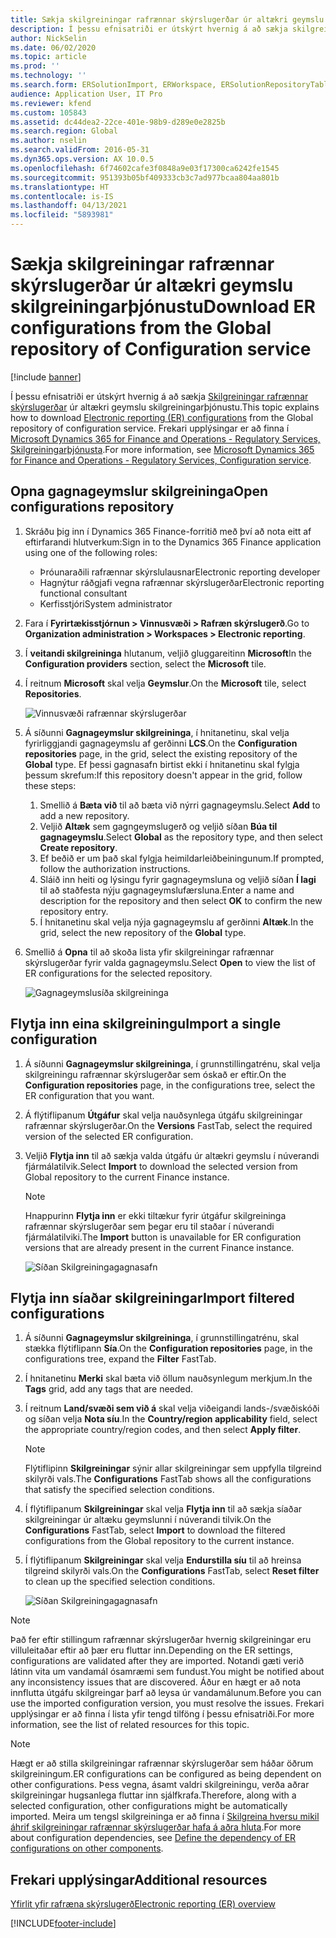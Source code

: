 ```yaml
---
title: Sækja skilgreiningar rafrænnar skýrslugerðar úr altækri geymslu skilgreiningarþjónustu
description: Í þessu efnisatriði er útskýrt hvernig á að sækja skilgreiningar rafrænnar skýrslugerðar úr altækri geymslu skilgreiningarþjónustu.
author: NickSelin
ms.date: 06/02/2020
ms.topic: article
ms.prod: ''
ms.technology: ''
ms.search.form: ERSolutionImport, ERWorkspace, ERSolutionRepositoryTable
audience: Application User, IT Pro
ms.reviewer: kfend
ms.custom: 105843
ms.assetid: dc44dea2-22ce-401e-98b9-d289e0e2825b
ms.search.region: Global
ms.author: nselin
ms.search.validFrom: 2016-05-31
ms.dyn365.ops.version: AX 10.0.5
ms.openlocfilehash: 6f74602cafe3f0848a9e03f17300ca6242fe1545
ms.sourcegitcommit: 951393b05bf409333cb3c7ad977bcaa804aa801b
ms.translationtype: HT
ms.contentlocale: is-IS
ms.lasthandoff: 04/13/2021
ms.locfileid: "5893981"
---
```

# <a name="download-er-configurations-from-the-global-repository-of-configuration-service"></a><span data-ttu-id="96ba4-103">Sækja skilgreiningar rafrænnar skýrslugerðar úr altækri geymslu skilgreiningarþjónustu</span><span class="sxs-lookup"><span data-stu-id="96ba4-103">Download ER configurations from the Global repository of Configuration service</span></span>

[!include [banner](../includes/banner.md)]

<span data-ttu-id="96ba4-104">Í þessu efnisatriði er útskýrt hvernig á að sækja [Skilgreiningar rafrænnar skýrslugerðar](general-electronic-reporting.md#Configuration) úr altækri geymslu skilgreiningarþjónustu.</span><span class="sxs-lookup"><span data-stu-id="96ba4-104">This topic explains how to download [Electronic reporting (ER) configurations](general-electronic-reporting.md#Configuration) from the Global repository of configuration service.</span></span> <span data-ttu-id="96ba4-105">Frekari upplýsingar er að finna í [Microsoft Dynamics 365 for Finance and Operations - Regulatory Services, Skilgreiningarþjónusta](/business-applications-release-notes/october18/dynamics365-finance-operations/regulatory-service-configuration).</span><span class="sxs-lookup"><span data-stu-id="96ba4-105">For more information, see [Microsoft Dynamics 365 for Finance and Operations - Regulatory Services, Configuration service](/business-applications-release-notes/october18/dynamics365-finance-operations/regulatory-service-configuration).</span></span>

## <a name="open-configurations-repository"></a><span data-ttu-id="96ba4-106">Opna gagnageymslur skilgreininga</span><span class="sxs-lookup"><span data-stu-id="96ba4-106">Open configurations repository</span></span>

1. <span data-ttu-id="96ba4-107">Skráðu þig inn í Dynamics 365 Finance-forritið með því að nota eitt af eftirfarandi hlutverkum:</span><span class="sxs-lookup"><span data-stu-id="96ba4-107">Sign in to the Dynamics 365 Finance application using one of the following roles:</span></span>

    - <span data-ttu-id="96ba4-108">Þróunaraðili rafrænnar skýrslulausnar</span><span class="sxs-lookup"><span data-stu-id="96ba4-108">Electronic reporting developer</span></span>
    - <span data-ttu-id="96ba4-109">Hagnýtur ráðgjafi vegna rafrænnar skýrslugerðar</span><span class="sxs-lookup"><span data-stu-id="96ba4-109">Electronic reporting functional consultant</span></span>
    - <span data-ttu-id="96ba4-110">Kerfisstjóri</span><span class="sxs-lookup"><span data-stu-id="96ba4-110">System administrator</span></span>

2. <span data-ttu-id="96ba4-111">Fara í **Fyrirtækisstjórnun > Vinnusvæði > Rafræn skýrslugerð**.</span><span class="sxs-lookup"><span data-stu-id="96ba4-111">Go to **Organization administration > Workspaces > Electronic reporting**.</span></span>
3. <span data-ttu-id="96ba4-112">Í **veitandi skilgreininga** hlutanum, veljið gluggareitinn **Microsoft**</span><span class="sxs-lookup"><span data-stu-id="96ba4-112">In the **Configuration providers** section, select the **Microsoft** tile.</span></span>
3. <span data-ttu-id="96ba4-113">Í reitnum **Microsoft** skal velja **Geymslur**.</span><span class="sxs-lookup"><span data-stu-id="96ba4-113">On the **Microsoft** tile, select **Repositories**.</span></span>

    ![Vinnusvæði rafrænnar skýrslugerðar](./media/er-download-configurations-global-repo-er-workspace.png)

4. <span data-ttu-id="96ba4-115">Á síðunni **Gagnageymslur skilgreininga**, í hnitanetinu, skal velja fyrirliggjandi gagnageymslu af gerðinni **LCS**.</span><span class="sxs-lookup"><span data-stu-id="96ba4-115">On the **Configuration repositories** page, in the grid, select the existing repository of the **Global** type.</span></span> <span data-ttu-id="96ba4-116">Ef þessi gagnasafn birtist ekki í hnitanetinu skal fylgja þessum skrefum:</span><span class="sxs-lookup"><span data-stu-id="96ba4-116">If this repository doesn't appear in the grid, follow these steps:</span></span>

    1. <span data-ttu-id="96ba4-117">Smellið á **Bæta við** til að bæta við nýrri gagnageymslu.</span><span class="sxs-lookup"><span data-stu-id="96ba4-117">Select **Add** to add a new repository.</span></span>
    2. <span data-ttu-id="96ba4-118">Veljið **Altæk** sem gagngeymslugerð og veljið síðan **Búa til gagnageymslu**.</span><span class="sxs-lookup"><span data-stu-id="96ba4-118">Select **Global** as the repository type, and then select **Create repository**.</span></span>
    3. <span data-ttu-id="96ba4-119">Ef beðið er um það skal fylgja heimildarleiðbeiningunum.</span><span class="sxs-lookup"><span data-stu-id="96ba4-119">If prompted, follow the authorization instructions.</span></span>
    4. <span data-ttu-id="96ba4-120">Sláið inn heiti og lýsingu fyrir gagnageymsluna og veljið síðan **Í lagi** til að staðfesta nýju gagnageymslufærsluna.</span><span class="sxs-lookup"><span data-stu-id="96ba4-120">Enter a name and description for the repository and then select **OK** to confirm the new repository entry.</span></span>
    5. <span data-ttu-id="96ba4-121">Í hnitanetinu skal velja nýja gagnageymslu af gerðinni **Altæk**.</span><span class="sxs-lookup"><span data-stu-id="96ba4-121">In the grid, select the new repository of the **Global** type.</span></span>

5. <span data-ttu-id="96ba4-122">Smellið á **Opna** til að skoða lista yfir skilgreiningar rafrænnar skýrslugerðar fyrir valda gagnageymslu.</span><span class="sxs-lookup"><span data-stu-id="96ba4-122">Select **Open** to view the list of ER configurations for the selected repository.</span></span>

    ![Gagnageymslusíða skilgreininga](./media/er-download-configurations-global-repo-repositories-list.png)

## <a name="import-a-single-configuration"></a><span data-ttu-id="96ba4-124">Flytja inn eina skilgreiningu</span><span class="sxs-lookup"><span data-stu-id="96ba4-124">Import a single configuration</span></span>

1. <span data-ttu-id="96ba4-125">Á síðunni **Gagnageymslur skilgreininga**, í grunnstillingatrénu, skal velja skilgreiningu rafrænnar skýrslugerðar sem óskað er eftir.</span><span class="sxs-lookup"><span data-stu-id="96ba4-125">On the **Configuration repositories** page, in the configurations tree, select the ER configuration that you want.</span></span>
2. <span data-ttu-id="96ba4-126">Á flýtiflipanum **Útgáfur** skal velja nauðsynlega útgáfu skilgreiningar rafrænnar skýrslugerðar.</span><span class="sxs-lookup"><span data-stu-id="96ba4-126">On the **Versions** FastTab, select the required version of the selected ER configuration.</span></span>
3. <span data-ttu-id="96ba4-127">Veljið **Flytja inn** til að sækja valda útgáfu úr altækri geymslu í núverandi fjármálatilvik.</span><span class="sxs-lookup"><span data-stu-id="96ba4-127">Select **Import** to download the selected version from Global repository to the current Finance instance.</span></span>

    > [!NOTE]
    > <span data-ttu-id="96ba4-128">Hnappurinn **Flytja inn** er ekki tiltækur fyrir útgáfur skilgreininga rafrænnar skýrslugerðar sem þegar eru til staðar í núverandi fjármálatilviki.</span><span class="sxs-lookup"><span data-stu-id="96ba4-128">The **Import** button is unavailable for ER configuration versions that are already present in the current Finance instance.</span></span>

    ![Síðan Skilgreiningagagnasafn](./media/er-download-configurations-global-repo-repository-content.png)

## <a name="import-filtered-configurations"></a><span data-ttu-id="96ba4-130">Flytja inn síaðar skilgreiningar</span><span class="sxs-lookup"><span data-stu-id="96ba4-130">Import filtered configurations</span></span>

1. <span data-ttu-id="96ba4-131">Á síðunni **Gagnageymslur skilgreininga**, í grunnstillingatrénu, skal stækka flýtiflipann **Sía**.</span><span class="sxs-lookup"><span data-stu-id="96ba4-131">On the **Configuration repositories** page, in the configurations tree, expand the **Filter** FastTab.</span></span>
2. <span data-ttu-id="96ba4-132">Í hnitanetinu **Merki** skal bæta við öllum nauðsynlegum merkjum.</span><span class="sxs-lookup"><span data-stu-id="96ba4-132">In the **Tags** grid, add any tags that are needed.</span></span>
3. <span data-ttu-id="96ba4-133">Í reitnum **Land/svæði sem við á** skal velja viðeigandi lands-/svæðiskóði og síðan velja **Nota síu**.</span><span class="sxs-lookup"><span data-stu-id="96ba4-133">In the **Country/region applicability** field, select the appropriate country/region codes, and then select  **Apply filter**.</span></span>

    > [!NOTE]
    > <span data-ttu-id="96ba4-134">Flýtiflipinn **Skilgreiningar** sýnir allar skilgreiningar sem uppfylla tilgreind skilyrði vals.</span><span class="sxs-lookup"><span data-stu-id="96ba4-134">The **Configurations** FastTab shows all the configurations that satisfy the specified selection conditions.</span></span>

4. <span data-ttu-id="96ba4-135">Í flýtiflipanum **Skilgreiningar** skal velja **Flytja inn** til að sækja síaðar skilgreiningar úr altæku geymslunni í núverandi tilvik.</span><span class="sxs-lookup"><span data-stu-id="96ba4-135">On the **Configurations** FastTab, select **Import** to download the filtered configurations from the Global repository to the current instance.</span></span>
5. <span data-ttu-id="96ba4-136">Í flýtiflipanum **Skilgreiningar** skal velja **Endurstilla síu** til að hreinsa tilgreind skilyrði vals.</span><span class="sxs-lookup"><span data-stu-id="96ba4-136">On the **Configurations** FastTab, select **Reset filter** to clean up the specified selection conditions.</span></span>

    ![Síðan Skilgreiningagagnasafn](./media/er-download-configurations-global-repo-filtered-configurations.png)

> [!NOTE]
> <span data-ttu-id="96ba4-138">Það fer eftir stillingum rafrænnar skýrslugerðar hvernig skilgreiningar eru villuleitaðar eftir að þær eru fluttar inn.</span><span class="sxs-lookup"><span data-stu-id="96ba4-138">Depending on the ER settings, configurations are validated after they are imported.</span></span> <span data-ttu-id="96ba4-139">Notandi gæti verið látinn vita um vandamál ósamræmi sem fundust.</span><span class="sxs-lookup"><span data-stu-id="96ba4-139">You might be notified about any inconsistency issues that are discovered.</span></span> <span data-ttu-id="96ba4-140">Áður en hægt er að nota innflutta útgáfu skilgreingar þarf að leysa úr vandamálunum.</span><span class="sxs-lookup"><span data-stu-id="96ba4-140">Before you can use the imported configuration version, you must resolve the issues.</span></span> <span data-ttu-id="96ba4-141">Frekari upplýsingar er að finna í lista yfir tengd tilföng í þessu efnisatriði.</span><span class="sxs-lookup"><span data-stu-id="96ba4-141">For more information, see the list of related resources for this topic.</span></span>

> [!NOTE]
> <span data-ttu-id="96ba4-142">Hægt er að stilla skilgreiningar rafrænnar skýrslugerðar sem háðar öðrum skilgreiningum.</span><span class="sxs-lookup"><span data-stu-id="96ba4-142">ER configurations can be configured as being dependent on other configurations.</span></span> <span data-ttu-id="96ba4-143">Þess vegna, ásamt valdri skilgreiningu, verða aðrar skilgreiningar hugsanlega fluttar inn sjálfkrafa.</span><span class="sxs-lookup"><span data-stu-id="96ba4-143">Therefore, along with a selected configuration, other configurations might be automatically imported.</span></span> <span data-ttu-id="96ba4-144">Meira um tengsl skilgreininga er að finna í [Skilgreina hversu mikil áhrif skilgreiningar rafrænnar skýrslugerðar hafa á aðra hluta](tasks/er-define-dependency-er-configurations-from-other-components-july-2017.md).</span><span class="sxs-lookup"><span data-stu-id="96ba4-144">For more about configuration dependencies, see [Define the dependency of ER configurations on other components](tasks/er-define-dependency-er-configurations-from-other-components-july-2017.md).</span></span>

## <a name="additional-resources"></a><span data-ttu-id="96ba4-145">Frekari upplýsingar</span><span class="sxs-lookup"><span data-stu-id="96ba4-145">Additional resources</span></span>

[<span data-ttu-id="96ba4-146">Yfirlit yfir rafræna skýrslugerð</span><span class="sxs-lookup"><span data-stu-id="96ba4-146">Electronic reporting (ER) overview</span></span>](general-electronic-reporting.md)


[!INCLUDE[footer-include](../../../includes/footer-banner.md)]